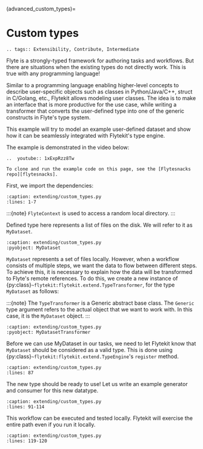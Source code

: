 (advanced_custom_types)=

# Custom types

```{eval-rst}
.. tags:: Extensibility, Contribute, Intermediate
```

Flyte is a strongly-typed framework for authoring tasks and workflows. But there are situations when the existing types do not directly work. This is true with any programming language!

Similar to a programming language enabling higher-level concepts to describe user-specific objects such as classes in Python/Java/C++, struct in C/Golang, etc.,
Flytekit allows modeling user classes. The idea is to make an interface that is more productive for the
use case, while writing a transformer that converts the user-defined type into one of the generic constructs in Flyte's type system.

This example will try to model an example user-defined dataset and show how it can be seamlessly integrated with Flytekit's type engine.

The example is demonstrated in the video below:

```{eval-rst}
..  youtube:: 1xExpRzz8Tw

```

```{note}
To clone and run the example code on this page, see the [Flytesnacks repo][flytesnacks].
```

First, we import the dependencies:

```{rli} https://raw.githubusercontent.com/flyteorg/flytesnacks/0ec8388759d34566a0ffc0c3c2d7443fd4a3a46f/examples/extending/extending/custom_types.py
:caption: extending/custom_types.py
:lines: 1-7
```

:::{note}
`FlyteContext` is used to access a random local directory.
:::

Defined type here represents a list of files on the disk. We will refer to it as `MyDataset`.

```{rli} https://raw.githubusercontent.com/flyteorg/flytesnacks/0ec8388759d34566a0ffc0c3c2d7443fd4a3a46f/examples/extending/extending/custom_types.py
:caption: extending/custom_types.py
:pyobject: MyDataset
```

`MyDataset` represents a set of files locally. However, when a workflow consists of multiple steps, we want the data to
flow between different steps. To achieve this, it is necessary to explain how the data will be transformed to
Flyte's remote references. To do this, we create a new instance of
{py:class}`~flytekit:flytekit.extend.TypeTransformer`, for the type `MyDataset` as follows:

:::{note}
The `TypeTransformer` is a Generic abstract base class. The `Generic` type argument refers to the actual object
that we want to work with. In this case, it is the `MyDataset` object.
:::

```{rli} https://raw.githubusercontent.com/flyteorg/flytesnacks/0ec8388759d34566a0ffc0c3c2d7443fd4a3a46f/examples/extending/extending/custom_types.py
:caption: extending/custom_types.py
:pyobject: MyDatasetTransformer
```

Before we can use MyDataset in our tasks, we need to let Flytekit know that `MyDataset` should be considered as a valid type.
This is done using {py:class}`~flytekit:flytekit.extend.TypeEngine`'s `register` method.

```{rli} https://raw.githubusercontent.com/flyteorg/flytesnacks/0ec8388759d34566a0ffc0c3c2d7443fd4a3a46f/examples/extending/extending/custom_types.py
:caption: extending/custom_types.py
:lines: 87
```

The new type should be ready to use! Let us write an example generator and consumer for this new datatype.

```{rli} https://raw.githubusercontent.com/flyteorg/flytesnacks/0ec8388759d34566a0ffc0c3c2d7443fd4a3a46f/examples/extending/extending/custom_types.py
:caption: extending/custom_types.py
:lines: 91-114
```

This workflow can be executed and tested locally. Flytekit will exercise the entire path even if you run it locally.

```{rli} https://raw.githubusercontent.com/flyteorg/flytesnacks/0ec8388759d34566a0ffc0c3c2d7443fd4a3a46f/examples/extending/extending/custom_types.py
:caption: extending/custom_types.py
:lines: 119-120
```

[flytesnacks]: https://github.com/flyteorg/flytesnacks/tree/0ec8388759d34566a0ffc0c3c2d7443fd4a3a46f/examples/extending/
